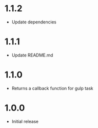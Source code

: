 # 1.1.2

* Update dependencies

# 1.1.1

* Update README.md

# 1.1.0

* Returns a callback function for gulp task

# 1.0.0

* Initial release